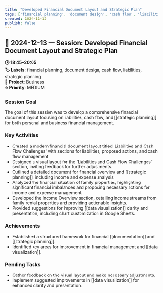 ```yaml
---
title: "Developed Financial Document Layout and Strategic Plan"
tags: ['financial planning', 'document design', 'cash flow', 'liabilities', 'strategic planning']
created: 2024-12-13
publish: false
---
```


## 📅 2024-12-13 — Session: Developed Financial Document Layout and Strategic Plan

**🕒 18:45–20:05**  
**🏷️ Labels**: financial planning, document design, cash flow, liabilities, strategic planning  
**📂 Project**: Business  
**⭐ Priority**: MEDIUM  


### Session Goal
The goal of this session was to develop a comprehensive financial document layout focusing on liabilities, cash flow, and [[strategic planning]] for both personal and business financial management.

### Key Activities
- Created a modern financial document layout titled 'Liabilities and Cash Flow Challenges' with sections for liabilities, proposed actions, and cash flow management.
- Designed a visual layout for the 'Liabilities and Cash Flow Challenges' section, inviting feedback for further adjustments.
- Outlined a detailed document for financial overview and [[strategic planning]], including income and expense analysis.
- Analyzed the financial situation of family properties, highlighting significant financial imbalances and proposing necessary actions for income and expense management.
- Developed the Income Overview section, detailing income streams from family rental properties and providing actionable insights.
- Provided suggestions for improving [[data visualization]] clarity and presentation, including chart customization in Google Sheets.

### Achievements
- Established a structured framework for financial [[documentation]] and [[strategic planning]].
- Identified key areas for improvement in financial management and [[data visualization]].

### Pending Tasks
- Gather feedback on the visual layout and make necessary adjustments.
- Implement suggested improvements in [[data visualization]] for enhanced clarity and presentation.
